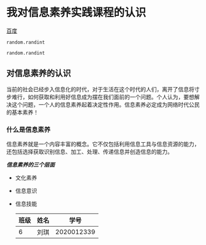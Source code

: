 # 我对信息素养实践课程的认识

[百度](https://www.baidu.com)

`random.randint`

```
random.randint
```

## 对信息素养的认识

当前的社会已经步入信息化的时代，对于生活在这个时代的人们，离开了信息将寸步难行，如何获取和利用好信息成为摆在我们面前的一个问题。个人认为，要想解决这个问题，一个人的信息素养起着决定性作用。信息素养必定成为网络时代公民的基本素养！

### 什么是信息素养

信息素养就是一个内容丰富的概念。它不仅包括利用信息工具与信息资源的能力，还包括选择获取识别信息、加工、处理、传递信息并创造信息的能力。

***信息素养的三个层面***

- 文化素养

- 信息意识

- 信息技能

  | 班级 | 姓名 | 学号       |
  | ---- | ---- | ---------- |
  | 6    | 刘琪 | 2020012339 |

  



